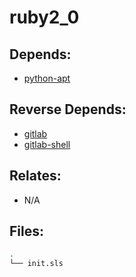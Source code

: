 # ruby2_0

## Depends:

  -  [python-apt](/salt/python-apt)

## Reverse Depends:

  -  [gitlab](/salt/gitlab)
  -  [gitlab-shell](/salt/gitlab-shell)

## Relates:

  -  N/A

## Files:

```bash
.
└── init.sls
```
